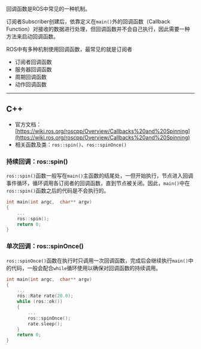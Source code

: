 回调函数是ROS中常见的一种机制。

订阅者Subscriber创建后，依靠定义在`main()`外的回调函数（Callback Function）对接收的数据进行处理，但回调函数并不会自己执行，因此需要一种方法来启动回调函数。

ROS中有多种机制使用回调函数，最常见的就是订阅者

+ 订阅者回调函数
+ 服务器回调函数
+ 周期回调函数
+ 动作回调函数

---
## C++

+ 官方文档：[https://wiki.ros.org/roscpp/Overview/Callbacks%20and%20Spinning](https://wiki.ros.org/roscpp/Overview/Callbacks%20and%20Spinning)
+ 相关函数及类：`ros::spin()`、`ros::spinOnce()`

### 持续回调：ros::spin()

`ros::spin()`函数一般写在`main()`主函数的结尾处，一但开始执行，节点进入回调事件循环，循环调用各订阅者的回调函数，直到节点被关闭。因此，`main()`中在`ros::spin()`函数之后的代码是不会执行的。

```cpp
int main(int argc,  char** argv)
{
	...
	ros::spin();
	return 0;
}
```

### 单次回调：ros::spinOnce()

`ros::spinOnce()`函数在执行时只调用一次回调函数，完成后会继续执行`main()`中的代码，一般会配合`while`循环使用以确保对回调函数的持续调用。

```cpp
int main(int argc,  char** argv)
{
	...
	ros::Rate rate(20.0);
	while (ros::ok())
	{
		...
		ros::spinOnce();
		rate.sleep();
	}
	return 0;
}
```

